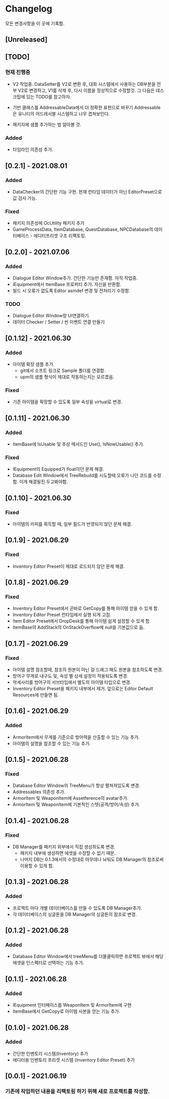 # Changelog
모든 변경사항을 이 곳에 기록함.

## [Unreleased]

## [TODO]

### 현재 진행중
- V2 작업중. DataSetter를 V2로 변환 후, 대화 시스템에서 사용하는 DB부분을 전부
V2로 변경하고, V1를 삭제 후, 다시 이름을 정상적으로 수정할것. 
  그 다음은 데스크탑에 있는 TODO를 참고하자.

- 기반 클래스를 AddressableData에서 더 정확한 표현으로 바꾸기
Addressable은 유니티의 어드레서블 시스템하고 너무 겹쳐보인다.
 
- 패키지에 샘플 추가하는 법 알아볼 것.

### Added
- 타임라인 의존성 추가.

## [0.2.1] - 2021.08.01

### Added
- DataChecker의 간단한 기능 구현. 현재 런타임 데이터가 아닌 EditorPreset으로 값 검사 가능.

### Fixed
- 패키지 의존성에 OcUtility 패키지 추가
- GameProcessData, ItemDatabase, QuestDatabase, NPCDatabase의 데이터베이스 - 에디터프리셋 구조 리팩토링.

## [0.2.0] - 2021.07.06

### Added
- Dialogue Editor Window추가. 간단한 기능만 존재함. 아직 작업중.
- IEquipment에서 ItemBase 프로퍼티 추가. 자신을 반환함.
- 빌드 시 오류가 없도록 Editor asmdef 변경 및 전처리기 수정함.

### TODO
- Dialogue Editor Window랑 UI연결하기.
- 데이터 Checker / Setter / 씬 이벤트 연결 만들기

## [0.1.12] - 2021.06.30
### Added
- 아이템 확장 샘플 추가.
  - git에서 소프트 링크로 Sample 폴더를 연결함.
  - upm의 샘플 형식이 제대로 작동하는지는 모르겠음.

### Fixed
- 기존 아이템을 확장할 수 있도록 일부 속성을 virtual로 변경.

## [0.1.11] - 2021.06.30
### Added
- ItemBase에 IsUsable 및 추상 메서드인 Use(), IsNowUsable() 추가.

### Fixed
- IEquipment의 Equipped가 float이던 문제 해결.
- Database Edit Window에서 TreeRebuild를 시도할때 오류가 나던 코드를 수정함.
이게 해결될진 두고봐야함.


## [0.1.10] - 2021.06.30
### Fixed
- 아이템의 카피를 획득할 때, 일부 필드가 반영되지 않던 문제 해결.

## [0.1.9] - 2021.06.29
### Fixed
- Inventory Editor Preset이 제대로 로드되지 않던 문제 해결.


## [0.1.8] - 2021.06.29
### Fixed
- Inventory Editor Preset에서 곧바로 GetCopy를 통해 아이템 얻을 수 있게 함.
- Inventory Editor Preset 런타임에서 실행 되게 고침.
- Item Editor Preset에서 DropDesk를 통해 아이템 쉽게 설정할 수 있게 함.
- ItemBase의 AddStack의 OnStackOverflow에 null을 기본값으로 둠.

## [0.1.7] - 2021.06.29

### Fixed
- 아이템 설명 참조할때, 참조의 원본이 아닌 걸 드래그 해도 원본을 참조하도록 변경.
- 방어구 무게로 내구도 및, 속성 별 상세 설정이 적용되도록 변경.
- 악세사리를 방어구의 서브타입에서 별도의 아이템 타입으로 변경.
- Inventory Editor Preset을 패키지 내부에서 제거. 앞으로는 Editor Default Resources에 만들면 됨.
  

## [0.1.6] - 2021.06.29
### Added
- ArmorItem에서 무게를 기준으로 방어력을 산출할 수 있는 기능 추가.
- 아이템의 설명을 참조할 수 있는 기능 추가.

## [0.1.5] - 2021.06.28
### Fixed
- Database Editor Window의 TreeMenu가 항상 펼쳐져있도록 변경.
- Addressables 의존성 추가.
- ArmorItem 및 WeaponItem에 Assetference의 avatar추가.
- ArmorItem 및 WeaponItem에 기본적인 스텟(공격/방어/속성) 추가.

## [0.1.4] - 2021.06.28
### Fixed
- DB Manager를 패키지 외부에서 직접 생성하도록 변경.
    - 패키지 내부에 생성하면 에셋을 수정할 수 없기 때문.
    - 나머지 DB는 0.1.3에서의 수정대로 아무데나 놔둬도 DB Manager의 참조로써 이용할 수 있게 함.

## [0.1.3] - 2021.06.28
### Added
- 프로젝트 마다 개별 데이터베이스를 만들 수 있도록 DB Manager추가.
- 각 데이터베이스의 싱글톤을 DB Manager의 싱글톤의 참조로 변경.

## [0.1.2] - 2021.06.28
### Added
- Database Editor Window에서 treeMenu를 더블클릭하면 프로젝트 뷰에서 해당 에셋을 인스펙터로 선택하는 기능 추가.


## [0.1.1] - 2021.06.28
### Added
- IEquipment 인터페이스를 WeaponItem 및 ArmorItem에 구현
- ItemBase에서 GetCopy로 아이템 사본을 얻는 기능 추가.

## [0.1.0] - 2021.06.28
### Added
- 간단한 인벤토리 시스템(Inventory) 추가
- 에디터용 인벤토리 프리셋 시스템 (Inventory Editor Preset) 추가

## [0.0.1] - 2021.06.19
### 기존에 작업하던 내용을 리팩토링 하기 위해 새로 프로젝트를 작성함.
